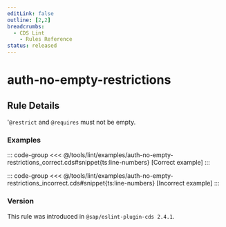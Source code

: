 ```yaml
---
editLink: false
outline: [2,2]
breadcrumbs:
  - CDS Lint
    - Rules Reference
status: released
---
```


<script setup>
  import PlaygroundBadge from '../../../.vitepress/theme/components/PlaygroundBadge.vue'
</script>

# auth-no-empty-restrictions

## Rule Details

'`@restrict` and `@requires` must not be empty.

### Examples

::: code-group
<<< @/tools/lint/examples/auth-no-empty-restrictions_correct.cds#snippet{ts:line-numbers} [Correct example]
:::
<PlaygroundBadge
  name="auth-no-empty-restrictions"
  kind="correct"
  :rules="{'@sap/cds/auth-no-empty-restrictions': ['warn', 'show']}"
/>

::: code-group
<<< @/tools/lint/examples/auth-no-empty-restrictions_incorrect.cds#snippet{ts:line-numbers} [Incorrect example]
:::
<PlaygroundBadge
  name="auth-no-empty-restrictions"
  kind="incorrect"
  :rules="{'@sap/cds/auth-no-empty-restrictions': ['warn', 'show']}"
/>

### Version
This rule was introduced in `@sap/eslint-plugin-cds 2.4.1`.

<!--
### Resources
[Rule source](https://github.tools.sap/cap/eslint-plugin-cds/tree/main/lib/rules/auth-no-empty-restrictions.js)
-->